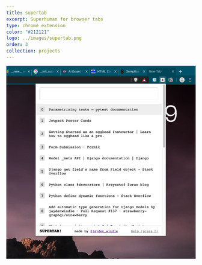 ```yaml
---
title: supertab
excerpt: Superhuman for browser tabs
type: chrome extension
color: "#212121"
logo: ../images/supertab.png
order: 3
collection: projects
---
```


![Screenshot](../images/supertab-screenshot.png)